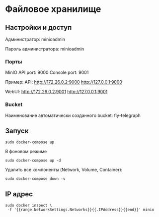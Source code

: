 # Файловое хранилище

## Настройки и доступ

Администратор:
minioadmin

Пароль администратора:
minioadmin

### Порты

MinIO API port: 9000
Console port: 9001

Пример:
API: http://172.26.0.2:9000
http://127.0.0.1:9000

WebUI: http://172.26.0.2:9001
http://127.0.0.1:9001

### Bucket

Наименование автоматически созданного bucket:
fly-telegraph

## Запуск

```
sudo docker-compose up
```

В фоновом режиме

```
sudo docker-compose up -d
```

Удалить все компоненты (Network, Volume, Container):

```
sudo docker-compose down -v
```

## IP адрес

```
sudo docker inspect \
 -f '{{range.NetworkSettings.Networks}}{{.IPAddress}}{{end}}' minio
```
